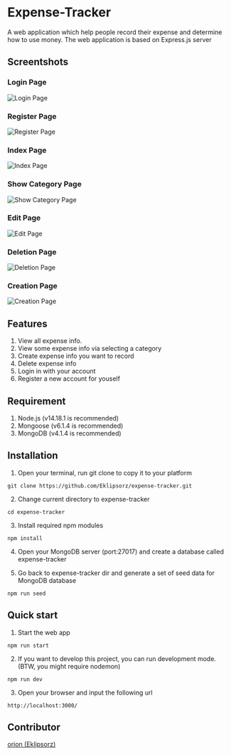 # Expense-Tracker
A web application which help people record their expense and determine how to use money. The web application is based on Express.js server

## Screentshots
### Login Page
![Login Page](https://res.cloudinary.com/dqfxgtyoi/image/upload/v1641627481/github/expense-tracker/loginPage_qwygkd.png)
### Register Page
![Register Page](https://res.cloudinary.com/dqfxgtyoi/image/upload/v1641627491/github/expense-tracker/registerPage_masehf.png)
### Index Page
![Index Page](https://res.cloudinary.com/dqfxgtyoi/image/upload/v1641627474/github/expense-tracker/indexPage_xi8qku.png)
### Show Category Page
![Show Category Page](https://res.cloudinary.com/dqfxgtyoi/image/upload/v1641627475/github/expense-tracker/viewPage_wykqjp.png)
### Edit Page
![Edit Page](https://res.cloudinary.com/dqfxgtyoi/image/upload/v1641627473/github/expense-tracker/editPage_q0qqao.png)
### Deletion Page
![Deletion Page](https://res.cloudinary.com/dqfxgtyoi/image/upload/v1641627476/github/expense-tracker/deletePage_qamysn.png)
### Creation Page
![Creation Page](https://res.cloudinary.com/dqfxgtyoi/image/upload/v1641627475/github/expense-tracker/createPage_btoadl.png)

## Features
1. View all expense info.
2. View some expense info via selecting a category
3. Create expense info you want to record
5. Delete expense info
6. Login in with your account
7. Register a new account for youself

## Requirement
1. Node.js (v14.18.1 is recommended)
2. Mongoose (v6.1.4 is recommended)
3. MongoDB (v4.1.4 is recommended)


## Installation
1.  Open your terminal, run git clone to copy it to your platform
```
git clone https://github.com/Eklipsorz/expense-tracker.git
```

2. Change current directory to expense-tracker
```
cd expense-tracker
```

3. Install required npm modules
```
npm install
```

4. Open your MongoDB server (port:27017) and create a database called expense-tracker


5. Go back to expense-tracker dir and generate a set of seed data for MongoDB database 
```
npm run seed
```

## Quick start
1. Start the web app
```
npm run start
```

2. If you want to develop this project, you can run development mode. (BTW, you might require nodemon)
```
npm run dev
```

3. Open your browser and input the following url

```
http://localhost:3000/
```

## Contributor
[orion (Eklipsorz)](https://github.com/Eklipsorz)
